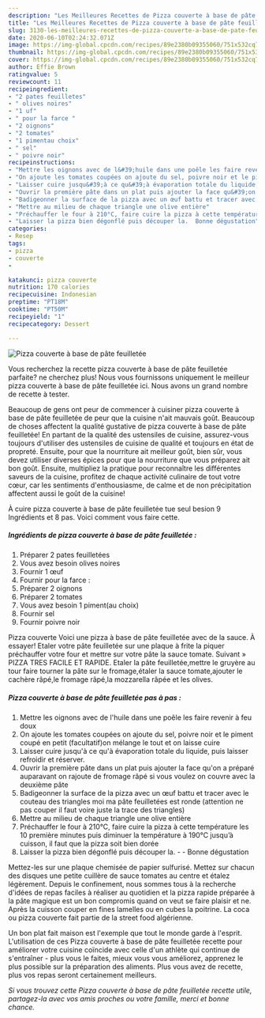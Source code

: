```yaml
---
description: "Les Meilleures Recettes de Pizza couverte à base de pâte feuilletée"
title: "Les Meilleures Recettes de Pizza couverte à base de pâte feuilletée"
slug: 3130-les-meilleures-recettes-de-pizza-couverte-a-base-de-pate-feuilletee
date: 2020-06-10T02:24:32.071Z
image: https://img-global.cpcdn.com/recipes/89e2380b09355060/751x532cq70/pizza-couverte-a-base-de-pate-feuilletee-photo-principale-de-la-recette.jpg
thumbnail: https://img-global.cpcdn.com/recipes/89e2380b09355060/751x532cq70/pizza-couverte-a-base-de-pate-feuilletee-photo-principale-de-la-recette.jpg
cover: https://img-global.cpcdn.com/recipes/89e2380b09355060/751x532cq70/pizza-couverte-a-base-de-pate-feuilletee-photo-principale-de-la-recette.jpg
author: Effie Brown
ratingvalue: 5
reviewcount: 11
recipeingredient:
- "2 pates feuilletes"
- " olives noires"
- "1 uf"
- " pour la farce "
- "2 oignons"
- "2 tomates"
- "1 pimentau choix"
- " sel"
- " poivre noir"
recipeinstructions:
- "Mettre les oignons avec de l&#39;huile dans une poêle les faire revenir à feu doux"
- "On ajoute les tomates coupées on ajoute du sel, poivre noir et le piment coupé en petit (facultatif)on mélange le tout et on laisse cuire"
- "Laisser cuire jusqu&#39;à ce qu&#39;à évaporation totale du liquide, puis laisser refroidir et réserver."
- "Ouvrir la première pâte dans un plat puis ajouter la face qu&#39;on a préparé auparavant on rajoute de fromage râpé si vous voulez on couvre avec la deuxième pâte"
- "Badigeonner la surface de la pizza avec un œuf battu et tracer avec le couteau des triangles moi ma pâte feuilletées est ronde (attention ne pas couper il faut voire juste la trace des triangles)"
- "Mettre au milieu de chaque triangle une olive entière"
- "Préchauffer le four à 210°C, faire cuire la pizza à cette température les 10 première minutes puis diminuer la température à 190°C jusqu’à cuisson, il faut que la pizza soit bien dorée"
- "Laisser la pizza bien dégonflé puis découper la.  Bonne dégustation"
categories:
- Resep
tags:
- pizza
- couverte
- 

katakunci: pizza couverte  
nutrition: 170 calories
recipecuisine: Indonesian
preptime: "PT18M"
cooktime: "PT50M"
recipeyield: "1"
recipecategory: Dessert

---
```



![Pizza couverte à base de pâte feuilletée](https://img-global.cpcdn.com/recipes/89e2380b09355060/751x532cq70/pizza-couverte-a-base-de-pate-feuilletee-photo-principale-de-la-recette.jpg)

Vous recherchez la recette pizza couverte à base de pâte feuilletée parfaite? ne cherchez plus! Nous vous fournissons uniquement le meilleur pizza couverte à base de pâte feuilletée ici. Nous avons un grand nombre de recette à tester.

Beaucoup de gens ont peur de commencer à cuisiner pizza couverte à base de pâte feuilletée de peur que la cuisine n'ait mauvais goût. Beaucoup de choses affectent la qualité gustative de pizza couverte à base de pâte feuilletée! En partant de la qualité des ustensiles de cuisine, assurez-vous toujours d'utiliser des ustensiles de cuisine de qualité et toujours en état de propreté. Ensuite, pour que la nourriture ait meilleur goût, bien sûr, vous devez utiliser diverses épices pour que la nourriture que vous préparez ait bon goût. Ensuite, multipliez la pratique pour reconnaître les différentes saveurs de la cuisine, profitez de chaque activité culinaire de tout votre cœur, car les sentiments d'enthousiasme, de calme et de non précipitation affectent aussi le goût de la cuisine!

<!--inarticleads1-->

À cuire pizza couverte à base de pâte feuilletée tue seul besion 9 Ingrédients et 8 pas. Voici comment vous faire cette.

##### Ingrédients de pizza couverte à base de pâte feuilletée :

1. Préparer 2 pates feuilletées
1. Vous avez besoin  olives noires
1. Fournir 1 œuf
1. Fournir  pour la farce :
1. Préparer 2 oignons
1. Préparer 2 tomates
1. Vous avez besoin 1 piment(au choix)
1. Fournir  sel
1. Fournir  poivre noir


Pizza couverte Voici une pizza à base de pâte feuilletée avec de la sauce. À essayer! Etaler votre pâte feuilletée sur une plaque à frite la piquer préchauffer votre four et mettre sur votre pâte la sauce tomate. Suivant » PIZZA TRES FACILE ET RAPIDE. Etaler la pâte feuilletée,mettre le gruyère au tour faire tourner la pâte sur le fromage,étaler la sauce tomate,ajouter le cachère râpé,le fromage râpé,la mozzarella râpée et les olives. 

<!--inarticleads2-->

##### Pizza couverte à base de pâte feuilletée pas à pas :

1. Mettre les oignons avec de l&#39;huile dans une poêle les faire revenir à feu doux
1. On ajoute les tomates coupées on ajoute du sel, poivre noir et le piment coupé en petit (facultatif)on mélange le tout et on laisse cuire
1. Laisser cuire jusqu&#39;à ce qu&#39;à évaporation totale du liquide, puis laisser refroidir et réserver.
1. Ouvrir la première pâte dans un plat puis ajouter la face qu&#39;on a préparé auparavant on rajoute de fromage râpé si vous voulez on couvre avec la deuxième pâte
1. Badigeonner la surface de la pizza avec un œuf battu et tracer avec le couteau des triangles moi ma pâte feuilletées est ronde (attention ne pas couper il faut voire juste la trace des triangles)
1. Mettre au milieu de chaque triangle une olive entière
1. Préchauffer le four à 210°C, faire cuire la pizza à cette température les 10 première minutes puis diminuer la température à 190°C jusqu’à cuisson, il faut que la pizza soit bien dorée
1. Laisser la pizza bien dégonflé puis découper la. -  - Bonne dégustation


Mettez-les sur une plaque chemisée de papier sulfurisé. Mettez sur chacun des disques une petite cuillère de sauce tomates au centre et étalez légèrement. Depuis le confinement, nous sommes tous à la recherche d&#39;idées de repas faciles à réaliser au quotidien et la pizza rapide préparée à la pâte magique est un bon compromis quand on veut se faire plaisir et ne. Après la cuisson couper en fines lamelles ou en cubes la poitrine. La coca ou pizza couverte fait partie de la street food algérienne. 

<!--inarticleads1-->

<p>
Un bon plat fait maison est l'exemple que tout le monde garde à l'esprit. L'utilisation de ces Pizza couverte à base de pâte feuilletée recette pour améliorer votre cuisine coïncide avec celle d'un athlète qui continue de s'entraîner - plus vous le faites, mieux vous vous améliorez, apprenez le plus possible sur la préparation des aliments. Plus vous avez de recette, plus vos repas seront certainement meilleurs.
</p>

<p>
<i>Si vous trouvez cette Pizza couverte à base de pâte feuilletée recette utile, partagez-la avec vos amis proches ou votre famille, merci et bonne chance.</i>
</p>
